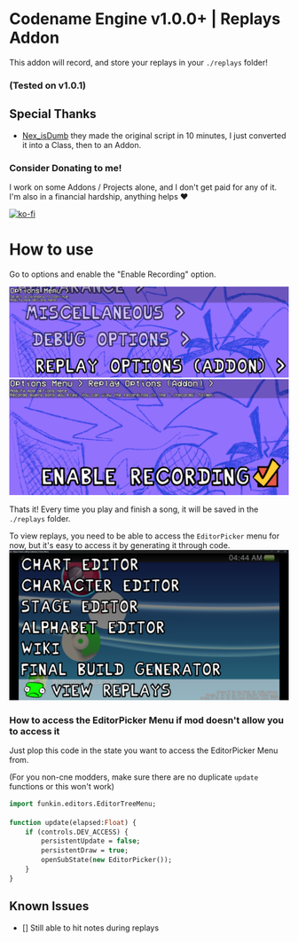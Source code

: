 # Codename Engine v1.0.0+ | Replays Addon
This addon will record, and store your replays in your `./replays` folder!
### (Tested on v1.0.1)
## Special Thanks
- [Nex_isDumb](https://linktr.ee/just_nex) they made the original script in 10 minutes, I just converted it into a Class, then to an Addon.


### Consider Donating to me!
I work on some Addons / Projects alone, and I don't get paid for any of it.
<br>I'm also in a financial hardship, anything helps ❤️

[![ko-fi](https://ko-fi.com/img/githubbutton_sm.svg)](https://ko-fi.com/X8X4PZBTA)

# How to use
Go to options and enable the "Enable Recording" option.

![Option saying "Replay Options (Addon)](./github/addon_option.png)
![Option saying "Enable Recording", and it's checked](./github/settings.png)

Thats it! Every time you play and finish a song, it will be saved in the `./replays` folder.

To view replays, you need to be able to access the `EditorPicker` menu for now, but it's easy to access it by generating it through code.
![Yahya's Hand Colding Collection LEAK!!11!!!!111! (and the EditorPicker Menu being shown off with the `'View Replays' at the bottom)](./github/editor_picker.png)

### How to access the EditorPicker Menu if mod doesn't allow you to access it
Just plop this code in the state you want to access the EditorPicker Menu from.

(For you non-cne modders, make sure there are no duplicate `update` functions or this won't work)
```haxe
import funkin.editors.EditorTreeMenu;

function update(elapsed:Float) {
    if (controls.DEV_ACCESS) {
        persistentUpdate = false;
        persistentDraw = true;
        openSubState(new EditorPicker());
    }
}
```
## Known Issues
- [] Still able to hit notes during replays